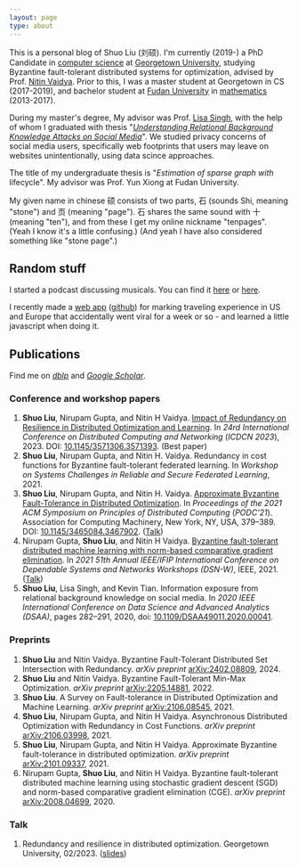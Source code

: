 ```yaml
---
layout: page
type: about
---
```


This is a personal blog of Shuo Liu (刘硕). I'm currently (2019-) a PhD Candidate in [computer science](https://cs.georgetown.edu/) at [Georgetown University](https://www.georgetown.edu), studying Byzantine fault-tolerant distributed systems for optimization, advised by Prof. [Nitin Vaidya](https://disc.georgetown.domains/). Prior to this, I was a master student at Georgetown in CS (2017-2019), and bachelor student at [Fudan University](http://www.fudan.edu.cn/) in [mathematics](http://math.fudan.edu.cn/) (2013-2017).

During my master's degree, My advisor was Prof. [Lisa Singh](http://people.cs.georgetown.edu/~singh/), with the help of whom I graduated with thesis "*[Understanding Relational Background Knowledge Attacks on Social Media](https://repository.library.georgetown.edu/handle/10822/1054915)*". We studied privacy concerns of social media users, specifically web footprints that users may leave on websites unintentionally, using data scince approaches.

The title of my undergraduate thesis is "*Estimation of sparse graph with* lifecycle". My advisor was Prof. Yun Xiong at Fudan University.

My given name in chinese 硕 consists of two parts, 石 (sounds Shi, meaning "stone") and 页 (meaning "page"). 石 shares the same sound with 十 (meaning "ten"), and from these I get my online nickname "tenpages". (Yeah I know it's a little confusing.) (And yeah I have also considered something like "stone page".)

## Random stuff

I started a podcast discussing musicals. You can find it [here](https://podcasts.apple.com/ca/podcast/%E7%8C%AB%E6%8C%A0%E5%A4%9C%E6%80%BB%E4%BC%9A/id1684163483) or [here](https://open.spotify.com/show/08dz9P84TfsHx73e7dwjLr).

I recently made a [web app](https://tenpages.github.io/us-level/us.html) ([github](https://github.com/tenpages/us-level)) for marking traveling experience in US and Europe that accidentally went viral for a week or so - and learned a little javascript when doing it.

## Publications

Find me on *[dblp](https://dblp.org/pid/07/6773-11.html)* and *[Google Scholar](https://scholar.google.com/citations?user=we4RLnYAAAAJ)*.

### Conference and workshop papers

1. **Shuo Liu**, Nirupam Gupta, and Nitin H Vaidya. [Impact of Redundancy on Resilience in Distributed Optimization and Learning](/paper/ICDCN2023.pdf). In *24rd International Conference on Distributed Computing and Networking* (*ICDCN 2023*), 2023. DOI: [10.1145/3571306.3571393](https://doi.org/10.1145/3571306.3571393). (Best paper)
2. **Shuo Liu**, Nirupam Gupta, and Nitin H. Vaidya. Redundancy in cost functions for Byzantine fault-tolerant federated learning. In *Workshop on Systems Challenges in Reliable and Secure Federated Learning*, 2021.
3. **Shuo Liu**, Nirupam Gupta, and Nitin H. Vaidya. [Approximate Byzantine Fault-Tolerance in Distributed Optimization](/paper/PODC2021.pdf). In *Proceedings of the 2021 ACM Symposium on Principles of Distributed Computing* (*PODC'21*). Association for Computing Machinery, New York, NY, USA, 379–389. DOI: [10.1145/3465084.3467902](https://dl.acm.org/doi/10.1145/3465084.3467902). ([Talk](https://dl.acm.org/action/downloadSupplement?doi=10.1145%2F3465084.3467902&file=podc-21-full%7E1.mp4))
4. Nirupam Gupta, **Shuo Liu**, and Nitin H Vaidya. [Byzantine fault-tolerant distributed machine learning with norm-based comparative gradient elimination](/paper/DSN21-full.pdf). In *2021 51th Annual IEEE/IFIP International Conference on Dependable Systems and Networks Workshops (DSN-W)*, IEEE, 2021. ([Talk](https://www.youtube.com/watch?v=Yd-wYGc0PzM))
5. **Shuo Liu**, Lisa Singh, and Kevin Tian. Information exposure from relational background knowledge on social media. In *2020 IEEE International Conference on Data Science and Advanced Analytics (DSAA)*, pages 282–291, 2020, doi: [10.1109/DSAA49011.2020.00041](https://doi.org/10.1109/DSAA49011.2020.00041).

### Preprints

1. **Shuo Liu** and Nitin Vaidya. Byzantine Fault-Tolerant Distributed Set Intersection with Redundancy. *arXiv preprint* [arXiv:2402.08809](https://arxiv.org/abs/2402.08809), 2024.
2. **Shuo Liu** and Nitin Vaidya. Byzantine Fault-Tolerant Min-Max Optimization. *arXiv preprint* [arXiv:2205.14881](https://arxiv.org/abs/2205.14881), 2022.
3. **Shuo Liu**. A Survey on Fault-tolerance in Distributed Optimization and Machine Learning. *arXiv preprint* [arXiv:2106.08545](https://arxiv.org/abs/2106.08545), 2021.
4. **Shuo Liu**, Nirupam Gupta, and Nitin H Vaidya. Asynchronous Distributed Optimization with Redundancy in Cost Functions. *arXiv preprint* [arXiv:2106.03998](https://arxiv.org/abs/2106.03998), 2021.
5. **Shuo Liu**, Nirupam Gupta, and Nitin H Vaidya. Approximate Byzantine fault-tolerance in distributed optimization. *arXiv preprint* [arXiv:2101.09337](https://arxiv.org/abs/2101.09337), 2021.
6. Nirupam Gupta, **Shuo Liu**, and Nitin H Vaidya. Byzantine fault-tolerant distributed machine learning using stochastic gradient descent (SGD) and norm-based comparative gradient elimination (CGE). *arXiv preprint* [arXiv:2008.04699](https://arxiv.org/abs/2008.04699), 2020.

### Talk

1. Redundancy and resilience in distributed optimization. Georgetown University, 02/2023. ([slides](/paper/Redundancy_talk.pdf))
